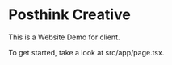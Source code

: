 # Posthink Creative

This is a Website Demo for client.

To get started, take a look at src/app/page.tsx.
